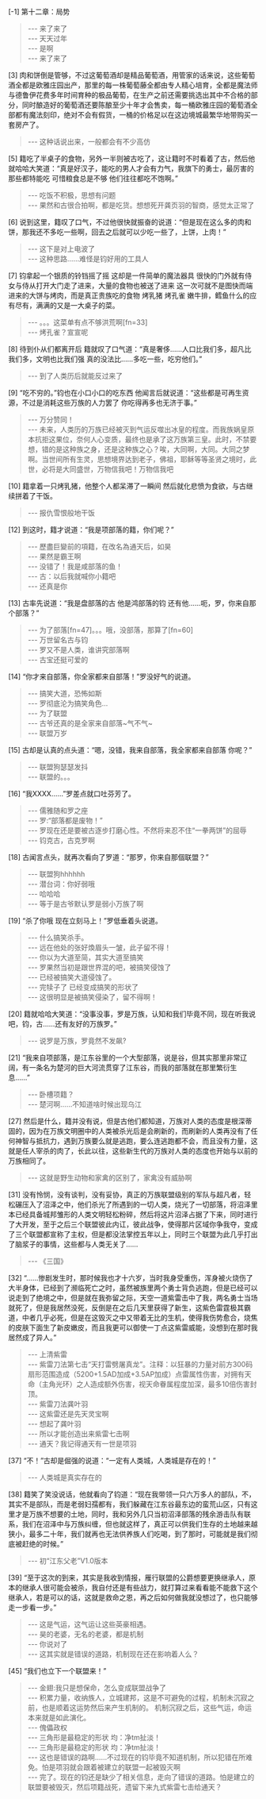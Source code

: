 
[-1] 第十二章：局势
>--- 来了来了<br>
>--- 天天过年<br>
>--- 是啊<br>
>--- 来了来了<br>

[3] 肉和饼倒是管够，不过这葡萄酒却是精品葡萄酒，用管家的话来说，这些葡萄酒全都是欧雅庄园出产，那里的每一株葡萄藤全都由专人精心培育，全都是魔法师与德鲁伊花费多年时间育种的极品葡萄，在生产之前还需要挑选出其中不合格的部分，同时酿造好的葡萄酒还要陈酿至少十年才会售卖，每一桶欧雅庄园的葡萄酒全部都有魔法刻印，绝对不会有假货，一桶的价格足以在这边境城最繁华地带购买一套房产了。
>--- 这种话说出来，一般都会有不少高仿<br>

[5] 籍吃了半桌子的食物，另外一半则被古吃了，这让籍时不时看着了古，然后他就哈哈大笑道：“真是好汉子，能吃的男人才会有力气，我旗下的勇士，最厉害的那些都特能吃 可惜粮食总是不够 他们往往都吃不饱啊。”
>--- 吃饭不积极，思想有问题<br>
>--- 果然和古很合拍啊，都是吃货。想想死开龚页羽的智商，感觉太正常了<br>

[6] 说到这里，籍叹了口气，不过他很快就振奋的说道：“但是现在这么多的肉和饼，那我还不多吃一些啊，回去之后就可以少吃一些了，上饼，上肉！”
>--- 这下是对上电波了<br>
>--- 这种思路……难怪是钧好用的工具人<br>

[7] 钧拿起一个银质的铃铛摇了摇 这却是一件简单的魔法器具 很快的门外就有侍女与侍从打开大门走了进来，大量的食物也被送了进来 这一次可就不是图快而端进来的大饼与烤肉，而是真正贵族吃的食物 烤乳猪 烤孔雀 嫩牛排，鳕鱼什么的应有尽有，满满的又是一大桌子的菜。
>--- 。。。这菜单有点不够洪荒啊[fn=33]<br>
>--- 烤孔雀？宣宣呢<br>

[8] 待到仆从们都离开后 籍就叹了口气道：“真是奢侈……人口比我们多，超凡比我们多，文明也比我们强 真的没法比……多吃一些，吃穷他们。”
>--- 到了人类历后就能反过来了<br>

[9] “吃不穷的。”钧也在小口小口的吃东西 他闻言后就说道：“这些都是可再生资源，不过是消耗这些万族的人力罢了 你吃得再多也无济于事。”
>--- 万分赞同！<br>
>--- 未来，人类历的万族已经被灭到气运反噬出冰皇的程度。而我族娲皇原本抗拒这果位，奈何人心变质，最终也是承了这万族第三皇。此时，不禁要想，错的是这种族之身，还是这种族之心？唉，大同啊，大同。大同之梦啊。当世间所有生灵，思想境界达到老子，佛祖，耶稣等等圣贤之境时，此世，必将是大同盛世，万物信我吧！万物信我吧<br>

[10] 籍拿着一只烤乳猪，他整个人都呆滞了一瞬间 然后就化悲愤为食欲，与古继续拼着了干饭。
>--- 报仇雪恨般地干饭<br>

[12] 到这时，籍才说道：“我是项部落的籍，你们呢？”
>--- 歷盡巨變前的項籍，在改名為通天后，如昊<br>
>--- 果然是霸王啊<br>
>--- 没错了！我是咸部落的鱼！<br>
>--- 古：以后我就喊你小籍吧<br>
>--- 还真是你<br>

[13] 古率先说道：“我是盘部落的古 他是鸿部落的钧 还有他……呃，罗，你来自那个部落？”
>--- 为了部落[fn=47]。。。哦，没部落，那算了[fn=60]<br>
>--- 万世留名古与钧<br>
>--- 罗又不是人类，谁讲究部落啊<br>
>--- 古宝还挺可爱的<br>

[14] “你才来自部落，你全家都来自部落！”罗没好气的说道。
>--- 搞笑大道，恐怖如斯<br>
>--- 罗彻底沦为搞笑角色…<br>
>--- 为了联盟<br>
>--- 古爷还真的是全家来自部落~气不气~<br>
>--- 联盟万岁<br>

[15] 古却是认真的点头道：“嗯，没错，我来自部落，我全家都来自部落 你呢？”
>--- 联盟狗瑟瑟发抖<br>
>--- 联盟的。。。<br>

[16] “我XXXX……”罗差点就口吐芬芳了。
>--- 儒雅随和罗之座<br>
>--- 罗:“部落都是废物！”<br>
>--- 罗现在还是要被古逐步打磨心性。不然将来忍不住“一拳两饼”的屈辱<br>
>--- 钧克古，古克罗啊<br>

[18] 古闻言点头，就再次看向了罗道：“那罗，你来自那個联盟？”
>--- 联盟狗hhhhhh<br>
>--- 潜台词：你好弱哦<br>
>--- 哈哈哈<br>
>--- 等于是古爷默认罗是弱小万族了啊<br>

[19] “杀了你哦 现在立刻马上！”罗低垂着头说道。
>--- 什么搞笑杀手。<br>
>--- 远在他处的张好煥眉头一皱，此子留不得！<br>
>--- 你以为大道至简，其实大道至搞笑<br>
>--- 罗果然当初是跟世界混的吧，被搞笑侵蚀了<br>
>--- 已经被搞笑大道侵蚀了。<br>
>--- 完犊子了 已经变成搞笑的形状了<br>
>--- 这很明显是被搞笑侵染了，留不得啊！<br>

[20] 籍就哈哈大笑道：“没事没事，罗是万族，认知和我们毕竟不同，现在听我说吧，钧，古……还有友好的万族罗。”
>--- 说罗是万族，罗竟然不发飙?<br>

[21] “我来自项部落，是江东谷里的一个大型部落，说是谷，但其实那里非常辽阔，有一条名为楚河的巨大河流贯穿了江东谷，而我的部落就在那里繁衍生息……”
>--- 卧槽项籍？<br>
>--- 楚河啊……不知道啥时候出现乌江<br>

[27] 然后是什么，籍并没有说，但是古他们都知道，万族对人类的态度是根深蒂固的，因为在万族文明圈中的人类被杀光后是会刷新的，而刷新的人类再没有了任何神智与抵抗力，遇到万族要么就是逃跑，要么连逃跑都不会，而且没有力量，这就是任人宰杀的肉了，长此以往，这些新生代的万族对人类的态度也开始与以前的万族相同了。
>--- 这就是野生动物和家禽的区别了，家禽没有威胁啊<br>

[31] 没有怜悯，没有谈判，没有妥协，真正的万族联盟级别的军队与超凡者，轻松碾压入了沼泽之中，他们杀光了所遇到的一切人类，烧光了一切部落，将沼泽里本已经具备城邦雏形的人类文明轻松粉碎，然后将这片沼泽占据了下来，同时进行了大开发，至于之后三个联盟彼此内讧，彼此战争，使得那片区域你争我夺，变成了三个联盟都宣称了主权，但是都没法掌控五年以上，同时三个联盟为此几乎打出了脑浆子的事情，这些都与人类无关了……
>--- 《三国》<br>

[32] “……惨剧发生时，那时候我也才十六岁，当时我身受重伤，浑身被火烧伤了大半身体，已经到了濒临死亡之时，虽然被族里两个勇士背负逃跑，但是已经可以说走到了绝境之中，但是就在我弥留之际，天空一道紫雷击中了我，两名勇士当场就死了，但是我居然没死，反倒是在之后几天里获得了新生，这紫色雷霆极其霸道，中者几乎必死，但是在这毁灭之中又带着无比的生机，使得我伤势愈合，烧焦的皮肤下面生了新皮嫩皮，而且我更可以御使一丁点这紫雷威能，没想到在那时我居然成了异人。”
>--- 上清紫雷<br>
>--- 紫雷刀法第七击“天打雷劈屠真龙”。注释：以狂暴的力量对前方300码扇形范围造成（5200+1.5AD加成+3.5AP加成）点雷属性伤害，对拥有天命（主角光环）之人造成额外伤害，视天命眷属程度加深，最多10倍伤害封顶。<br>
>--- 紫雷刀法龚叶羽<br>
>--- 这紫雷还是先天灵宝啊<br>
>--- 想起了龚叶羽<br>
>--- 所以才能创造出来紫雷七击啊<br>
>--- 通天？我记得通天有一世是项羽<br>

[37] “不！”古却是倔强的说道：“一定有人类城，人类城是存在的！”
>--- 人类城是真实存在的<br>

[38] 籍笑了笑没说话，他就看向了钧道：“现在我带领一只六万多人的部队，不，其实不是部队，而是老弱妇孺都有，我们躲藏在江东谷最东边的蛮荒山区，只有这里才是万族不想要的土地，同时，我和另外几只当初沼泽部落的残余游击队有联系，我们在沼泽中与万族纠缠，但也就这样了，真正可以供我们生存的土地越来越狭小，最多二十年，我们就再也无法供养族人们吃喝，到了那时，可能就是我们彻底被赶绝的时候。”
>--- 初“江东父老”V1.0版本<br>

[39] “至于这次的到来，其实是我收到情报，雁行联盟的公爵想要更换继承人，原本的继承人很可能会被杀，我自付还是有些战力，就打算过来看看能不能救下这个继承人，若是可以的话，这就是救命之恩，再之后如何做我就没想过了，也只能够走一步看一步。”
>--- 这是气运，这气运让这些英豪相遇。<br>
>--- 昊的老婆，无名的老婆，都是机制<br>
>--- 你说对了<br>
>--- 这其实就是错误的道路，机制现在还在影响着人么？<br>

[45] “我们也立下一个联盟来！”
>--- 金翅:我只是想保命，怎么变成联盟战争了<br>
>--- 积累力量，收纳族人，立城建邦，这是不可避免的过程，机制未沉寂之前，也是顺着这运势然后来产生机制的。  机制沉寂之后，这些气运，命运本来就是如此演化。<br>
>--- 傀儡政权<br>
>--- 三角形是最稳定的形状
均：净tm扯淡！<br>
>--- 三角形是最稳定的形状
均：净tm扯淡！<br>
>--- 这也是错误的路啊……不过现在的钧毕竟不知道机制，所以犯错在所难免。怕是项羽就会跟着被建立的联盟一起被毁灭啊<br>
>--- 完了。现在的钧还是缺少了相关信息，走向了错误的道路。怕是建立的联盟要被毁灭，然后项籍战死，遗留下来九式紫雷七击给通天？<br>
